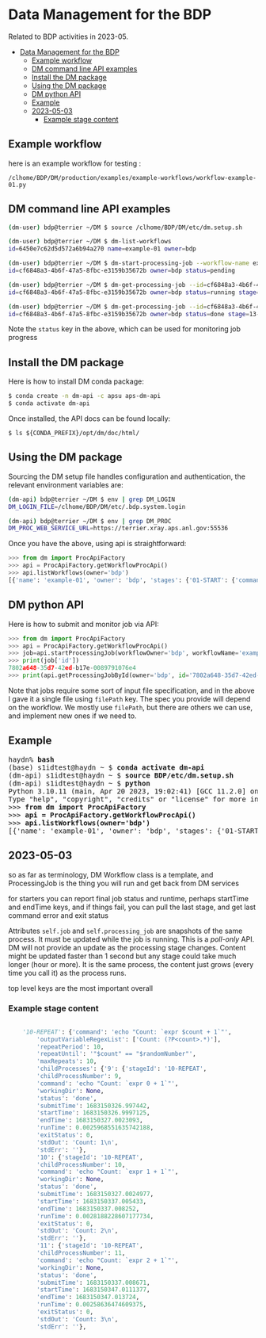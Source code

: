 # Data Management for the BDP

Related to BDP activities in 2023-05.

- [Data Management for the BDP](#data-management-for-the-bdp)
  - [Example workflow](#example-workflow)
  - [DM command line API examples](#dm-command-line-api-examples)
  - [Install the DM package](#install-the-dm-package)
  - [Using the DM package](#using-the-dm-package)
  - [DM python API](#dm-python-api)
  - [Example](#example)
  - [2023-05-03](#2023-05-03)
    - [Example stage content](#example-stage-content)

## Example workflow

here is an example workflow for testing :

    /clhome/BDP/DM/production/examples/example-workflows/workflow-example-01.py

## DM command line API examples

```bash
(dm-user) bdp@terrier ~/DM $ source /clhome/BDP/DM/etc/dm.setup.sh

(dm-user) bdp@terrier ~/DM $ dm-list-workflows
id=6450e7c62d5d572a6b94a270 name=example-01 owner=bdp

(dm-user) bdp@terrier ~/DM $ dm-start-processing-job --workflow-name example-01 filePath:/clhome/BDP/.bashrc
id=cf6848a3-4b6f-47a5-8fbc-e3159b35672b owner=bdp status=pending

(dm-user) bdp@terrier ~/DM $ dm-get-processing-job --id=cf6848a3-4b6f-47a5-8fbc-e3159b35672b
id=cf6848a3-4b6f-47a5-8fbc-e3159b35672b owner=bdp status=running stage=10-REPEAT startTime=1683023996.805251 startTimestamp=2023/05/02 05:39:56 CDT

(dm-user) bdp@terrier ~/DM $ dm-get-processing-job --id=cf6848a3-4b6f-47a5-8fbc-e3159b35672b
id=cf6848a3-4b6f-47a5-8fbc-e3159b35672b owner=bdp status=done stage=13-DONE startTime=1683023996.805251 endTime=1683024074.9024842 runTime=78.10 startTimestamp=2023/05/02 05:39:56 CDT endTimestamp=2023/05/02 05:41:14 CDT
```

Note the `status` key in the above, which can be used for monitoring job progress

## Install the DM package

Here is how to install DM conda package:

```bash
$ conda create -n dm-api -c apsu aps-dm-api
$ conda activate dm-api
```

Once installed, the API docs can be found locally:

    $ ls ${CONDA_PREFIX}/opt/dm/doc/html/

## Using the DM package

Sourcing the DM setup file handles configuration and authentication, the relevant environment variables are:

```bash
(dm-api) bdp@terrier ~/DM $ env | grep DM_LOGIN
DM_LOGIN_FILE=/clhome/BDP/DM/etc/.bdp.system.login

(dm-api) bdp@terrier ~/DM $ env | grep DM_PROC
DM_PROC_WEB_SERVICE_URL=https://terrier.xray.aps.anl.gov:55536
```

Once you have the above, using api is straightforward:

```py
>>> from dm import ProcApiFactory
>>> api = ProcApiFactory.getWorkflowProcApi()
>>> api.listWorkflows(owner='bdp')
[{'name': 'example-01', 'owner': 'bdp', 'stages': {'01-START': {'command': '/bin/date +%Y%m%d%H%M%S', '
```

## DM python API

Here is how to submit and monitor job via API:

```py
>>> from dm import ProcApiFactory
>>> api = ProcApiFactory.getWorkflowProcApi()
>>> job=api.startProcessingJob(workflowOwner='bdp', workflowName='example-01', argsDict={'filePath' : '/clhome/BDP/.bashrc'})
>>> print(job['id'])
7802a648-35d7-42ed-b17e-0089791076e4
>>> print(api.getProcessingJobById(owner='bdp', id='7802a648-35d7-42ed-b17e-0089791076e4')['status'])
```

Note that jobs require some sort of input file specification, and in the above I
gave it a single file using `filePath` key. The spec you provide will depend on
the workflow. We mostly use `filePath`, but there are others we can use, and
implement new ones if we need to.

## Example

<pre>
haydn% <b>bash</b>
(base) s1idtest@haydn ~ $ <b>conda activate dm-api</b>
(dm-api) s1idtest@haydn ~ $ <b>source BDP/etc/dm.setup.sh</b>
(dm-api) s1idtest@haydn ~ $ <b>python</b>
Python 3.10.11 (main, Apr 20 2023, 19:02:41) [GCC 11.2.0] on linux
Type "help", "copyright", "credits" or "license" for more information.
>>> <b>from dm import ProcApiFactory</b>
>>> <b>api = ProcApiFactory.getWorkflowProcApi()</b>
>>> <b>api.listWorkflows(owner='bdp')</b>
[{'name': 'example-01', 'owner': 'bdp', 'stages': {'01-START': {'command': '/bin/date +%Y%m%d%H%M%S', 'outputVariableRegexList': ['(?P<timeStamp>.*)']}, '02-MKDIR': {'command': '/bin/mkdir -p /tmp/workflow.$timeStamp'}, '03-ECHO': {'command
</pre>

## 2023-05-03

so as far as terminology, DM Workflow class is a template, and ProcessingJob is
the thing you will run and get back from DM services

for starters you can report final job status and runtime, perhaps startTime and
endTime keys, and if things fail, you can pull the last stage, and get last
command error and exit status

Attributes `self.job` and `self.processing_job` are snapshots of the same
process. It must be updated while the job is running.  This is a *poll-only*
API.  DM will not provide an update as the processing stage changes. Content
might be updated faster than 1 second but any stage could take much longer (hour
or more). It is the same process, the content just grows (every time you call
it) as the process runs.

top level keys are the most important overall

### Example stage content

```py

    '10-REPEAT': {'command': 'echo "Count: `expr $count + 1`"',
        'outputVariableRegexList': ['Count: (?P<count>.*)'],
        'repeatPeriod': 10,
        'repeatUntil': '"$count" == "$randomNumber"',
        'maxRepeats': 10,
        'childProcesses': {'9': {'stageId': '10-REPEAT',
        'childProcessNumber': 9,
        'command': 'echo "Count: `expr 0 + 1`"',
        'workingDir': None,
        'status': 'done',
        'submitTime': 1683150326.997442,
        'startTime': 1683150326.9997125,
        'endTime': 1683150327.0023093,
        'runTime': 0.0025968551635742188,
        'exitStatus': 0,
        'stdOut': 'Count: 1\n',
        'stdErr': ''},
        '10': {'stageId': '10-REPEAT',
        'childProcessNumber': 10,
        'command': 'echo "Count: `expr 1 + 1`"',
        'workingDir': None,
        'status': 'done',
        'submitTime': 1683150327.0024977,
        'startTime': 1683150337.005433,
        'endTime': 1683150337.008252,
        'runTime': 0.0028188228607177734,
        'exitStatus': 0,
        'stdOut': 'Count: 2\n',
        'stdErr': ''},
        '11': {'stageId': '10-REPEAT',
        'childProcessNumber': 11,
        'command': 'echo "Count: `expr 2 + 1`"',
        'workingDir': None,
        'status': 'done',
        'submitTime': 1683150337.008671,
        'startTime': 1683150347.0111377,
        'endTime': 1683150347.013724,
        'runTime': 0.00258636474609375,
        'exitStatus': 0,
        'stdOut': 'Count: 3\n',
        'stdErr': ''},
```
